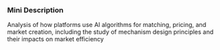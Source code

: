 ### Mini Description

Analysis of how platforms use AI algorithms for matching, pricing, and market creation, including the study of mechanism design principles and their impacts on market efficiency
